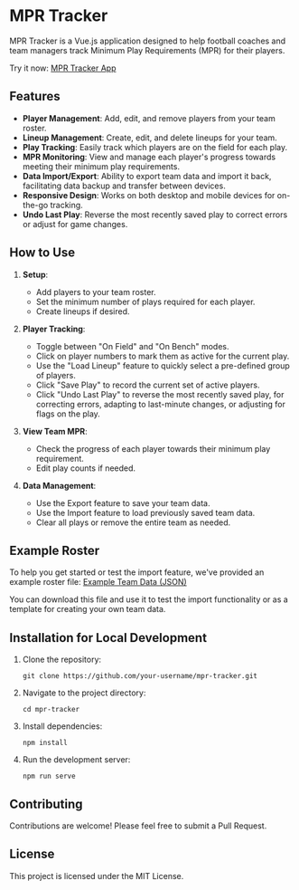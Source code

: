 # MPR Tracker

MPR Tracker is a Vue.js application designed to help football coaches and team managers track Minimum Play Requirements (MPR) for their players.

Try it now: [MPR Tracker App](https://kakoyla.github.io/mpr-tracker/#/)

## Features

- **Player Management**: Add, edit, and remove players from your team roster.
- **Lineup Management**: Create, edit, and delete lineups for your team.
- **Play Tracking**: Easily track which players are on the field for each play.
- **MPR Monitoring**: View and manage each player's progress towards meeting their minimum play requirements.
- **Data Import/Export**: Ability to export team data and import it back, facilitating data backup and transfer between devices.
- **Responsive Design**: Works on both desktop and mobile devices for on-the-go tracking.
- **Undo Last Play**: Reverse the most recently saved play to correct errors or adjust for game changes.

## How to Use

1. **Setup**:
   - Add players to your team roster.
   - Set the minimum number of plays required for each player.
   - Create lineups if desired.

2. **Player Tracking**:
   - Toggle between "On Field" and "On Bench" modes.
   - Click on player numbers to mark them as active for the current play.
   - Use the "Load Lineup" feature to quickly select a pre-defined group of players.
   - Click "Save Play" to record the current set of active players.
   - Click "Undo Last Play" to reverse the most recently saved play, for correcting errors, adapting to last-minute changes, or adjusting for flags on the play.

3. **View Team MPR**:
   - Check the progress of each player towards their minimum play requirement.
   - Edit play counts if needed.

4. **Data Management**:
   - Use the Export feature to save your team data.
   - Use the Import feature to load previously saved team data.
   - Clear all plays or remove the entire team as needed.

## Example Roster

To help you get started or test the import feature, we've provided an example roster file:
[Example Team Data (JSON)](/team_data_example.json)

You can download this file and use it to test the import functionality or as a template for creating your own team data.

## Installation for Local Development

1. Clone the repository:
   ```
   git clone https://github.com/your-username/mpr-tracker.git
   ```
2. Navigate to the project directory:
   ```
   cd mpr-tracker
   ```
3. Install dependencies:
   ```
   npm install
   ```
4. Run the development server:
   ```
   npm run serve
   ```

## Contributing

Contributions are welcome! Please feel free to submit a Pull Request.

## License

This project is licensed under the MIT License.